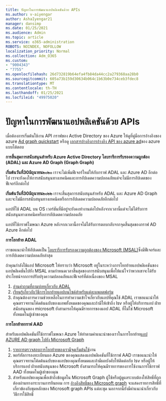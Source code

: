 ```yaml
---
title: ปัญหาในการพัฒนาแอปพลิเคชันด้วย APIs
ms.author: v-aiyengar
author: AshaIyengar21
manager: dansimp
ms.date: 01/25/2021
ms.audience: Admin
ms.topic: article
ms.service: o365-administration
ROBOTS: NOINDEX, NOFOLLOW
localization_priority: Normal
ms.collection: Adm_O365
ms.custom:
- "9004343"
- "7755"
ms.openlocfilehash: 26d732819b64efa4fb84da44cc2a279368aa28b0
ms.sourcegitcommit: 605a73b159d30634b064c1b63b0e734ceb3fdec8
ms.translationtype: MT
ms.contentlocale: th-TH
ms.lasthandoff: 01/25/2021
ms.locfileid: "49975020"
---
```

# <a name="issues-developing-applications-with-apis"></a>ปัญหาในการพัฒนาแอปพลิเคชันด้วย APIs

เมื่อต้องการเริ่มต้นใช้งาน API กราฟของ Active Directory ของ Azure ให้ดูที่คู่มือการอ้างอิงของ azure [Ad graph quickstart](https://docs.microsoft.com/azure/active-directory/develop/microsoft-graph-intro) หรือดู [เอกสารอ้างอิงการอ้างอิง API ของ azure ad](https://docs.microsoft.com/previous-versions/azure/ad/graph/api/api-catalog)ของ azure แบบโต้ตอบ

**การสิ้นสุดการสนับสนุนสำหรับ Azure Active Directory ไลบรารีการรับรองความถูกต้อง (ADAL) และ Azure AD Graph (Graph Graph)**

**เริ่มต้นวันที่30มิถุนายน๒๐๒๐** เราจะไม่เพิ่มฟีเจอร์ใหม่ให้กับกราฟ ADAL และ Azure AD อีกต่อไป เราจะยังคงให้การสนับสนุนทางเทคนิคและการอัปเดตความปลอดภัยแต่จะไม่มีการอัปเดตของฟีเจอร์อีกต่อไป

**เริ่มต้นวันที่30มิถุนายน๒๐๒๒** เราจะสิ้นสุดการสนับสนุนสำหรับ ADAL และ Azure AD Graph และจะไม่มีการสนับสนุนทางเทคนิคหรือการอัปเดตความปลอดภัยอีกต่อไป

แอปที่ใช้ ADAL บน OS เวอร์ชันที่มีอยู่จะยังคงทำงานต่อไปหลังจากเวลานี้แต่จะไม่ได้รับการสนับสนุนทางเทคนิคหรือการอัปเดตความปลอดภัย

แอปที่ใช้กราฟโฆษณา Azure หลังจากเวลานี้อาจไม่ได้รับการตอบกลับจากจุดสิ้นสุดของกราฟ AD Azure อีกต่อไป

**การโยกย้าย ADAL**

เราขอแนะนำให้อัปเดตเป็น [ไลบรารีการรับรองความถูกต้องของ Microsoft (MSAL)](https://docs.microsoft.com/azure/active-directory/develop/v2-overview)ซึ่งมีฟีเจอร์และการอัปเดตความปลอดภัยล่าสุด

ถ้าคุณกำลังใช้แอป Microsoft ให้ทราบว่า Microsoft อยู่ในระหว่างการโยกย้ายแอปพลิเคชันของแอปพลิเคชันไปยัง MSAL ตามกำหนดเวลาสิ้นสุดของการสนับสนุนเพื่อให้แน่ใจว่าพวกเขาจะได้รับประโยชน์จากการปรับปรุงความปลอดภัยและฟีเจอร์ที่ต่อเนื่องของ MSAL

1. [อ่านคำถามที่ถามบ่อยเกี่ยวกับ ADAL](https://docs.microsoft.com/azure/active-directory/develop/msal-migration#frequently-asked-questions-faq)
1. [เรียนรู้เกี่ยวกับวิธีการโยกย้ายแอปบนไซต์สำหรับแต่ละแพลตฟอร์ม](https://docs.microsoft.com/azure/active-directory/develop/msal-migration#frequently-asked-questions-faq)
1. ถ้าคุณต้องการความช่วยเหลือในการทำความเข้าใจเกี่ยวกับแอปที่คุณใช้ ADAL เราขอแนะนำให้คุณตรวจทานโค้ดต้นฉบับของแอพทั้งหมดของคุณและถ้ามีให้เข้าถึง Isv หรือผู้ให้บริการแอป ฝ่ายสนับสนุนของ microsoft ยังสามารถให้คุณมีรายการของแอป ADAL ที่ไม่ใช่ Microsoft ทั้งหมดในผู้เช่าของคุณ

**การโยกย้ายกราฟ AAD**

สำหรับแอปพลิเคชันที่ใช้กราฟโฆษณา Azure ให้ทำตามคำแนะนำของเราในการโยกย้าย[แอป AZURE AD graph ไปยัง Microsoft Graph](https://docs.microsoft.com/graph/migrate-azure-ad-graph-overview?view=graph-rest-1.0&preserve-view=true)

1. [รายการตรวจสอบการโยกย้ายของเรามีจุดเริ่มต้นใช้](https://docs.microsoft.com/graph/migrate-azure-ad-graph-planning-checklist)งาน 
1. พอร์ทัลการลงทะเบียนแอ Azure ของคุณแสดงแอปพลิเคชันที่ใช้กราฟ AAD เราขอแนะนำให้คุณตรวจทานโค้ดต้นฉบับของแอปของคุณทั้งหมดและถ้ามีผลบังคับให้ติดต่อกับ Isv หรือผู้ให้บริการแอป ฝ่ายสนับสนุนของ Microsoft ยังสามารถให้คุณมีรายการของการใช้งานการใช้กราฟ AAD ทั้งหมดในผู้เช่าของคุณ
1. สำหรับแอปของคุณเพื่อเข้าถึงข้อมูลใน Microsoft Graph ผู้ใช้หรือผู้ดูแลระบบต้องให้สิทธิ์ที่ถูกต้องผ่านทางกระบวนการยินยอม การ [อ้างอิงสิทธิ์ของ Microsoft graph](https://docs.microsoft.com/graph/permissions-reference?context=graph%2Fapi%2Fbeta&view=graph-rest-beta&preserve-view=true) จะแสดงรายการสิทธิ์ที่เกี่ยวข้องกับชุดหลักของ Microsoft graph APIs แต่ละชุด นอกจากนี้ยังมีคำแนะนำเกี่ยวกับวิธีการใช้สิทธิ์
